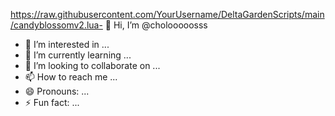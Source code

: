 https://raw.githubusercontent.com/YourUsername/DeltaGardenScripts/main/candyblossomv2.lua- 👋 Hi, I’m @cholooooosss
- 👀 I’m interested in ...
- 🌱 I’m currently learning ...
- 💞️ I’m looking to collaborate on ...
- 📫 How to reach me ...
- 😄 Pronouns: ...
- ⚡ Fun fact: ...

<!---
cholooooosss/cholooooosss is a ✨ special ✨ repository because its `README.md` (this file) appears on your GitHub profile.
You can click the Preview link to take a look at your changes.
--->
